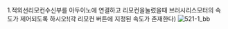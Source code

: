 1.적외선리모컨수신부를 아두이노에 연결하고 리모컨을눌렀을때 브러시리스모터의 속도가 제어되도록 하시오!(각 리모컨 버튼에 지정된 속도가 존재한다)
![521-1_bb](https://github.com/user-attachments/assets/9f7c13c3-7c6b-4ebf-9f4b-6e9f8087d419)
